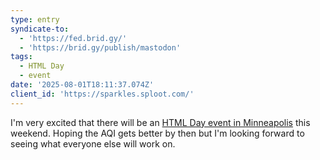 ```yaml
---
type: entry
syndicate-to:
  - 'https://fed.brid.gy/'
  - 'https://brid.gy/publish/mastodon'
tags:
  - HTML Day
  - event
date: '2025-08-01T18:11:37.074Z'
client_id: 'https://sparkles.sploot.com/'
---
```

I'm very excited that there will be an [HTML Day event in Minneapolis](https://queercoded.xyz/2025-08-02/html-day.html) this weekend. Hoping the AQI gets better by then but I'm looking forward to seeing what everyone else will work on.
